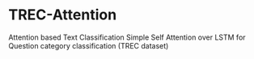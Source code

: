 # TREC-Attention
Attention based Text Classification
Simple Self Attention over LSTM for Question category classification (TREC dataset)
